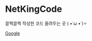 # NetKingCode

끌쩍끌쩍 작성한 코드 올려두는 곳 ( •̀ ω •́ )✧

[Google](intent://com.android.settings/#Intent;scheme=android-app;end, "google link")
